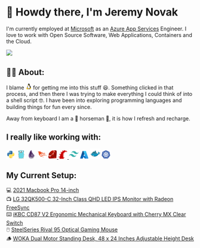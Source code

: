 # 👋 Howdy there, I'm Jeremy Novak


I'm currently employed at [Microsoft](https://azure.microsoft.com) as an [Azure App Services](https://azure.microsoft.com/en-us/services/app-service/) Engineer. I love to work with Open Source Software, Web Applications, Containers and the Cloud. 

<a href="https://linkedin.com/in/jgnovak" target="_blank" title="Linkedin"><img src="https://img.shields.io/badge/LinkedIn-0077B5?style=for-the-badge&logo=linkedin&logoColor=white" /></a>



## 👨‍🚀 About:

I blame <a href="https://en.wikipedia.org/wiki/Linux" target="_blank" title="Linux"><img src="https://github.com/devicons/devicon/blob/master/icons/linux/linux-original.svg" width="16px" height="16px" alt="Linux" /></a> for getting me into this stuff 😆. Something clicked in that process, and then there I was trying to make everything I could think of into a shell script 🤓. I have been into exploring programming languages and building things for fun every since.  

Away from keyboard I am a 🐴 horseman 🏇, it is how I refresh and recharge. 


## I really like working with:
<a href="https://python.org" target="_blank" title="Python"><img src="https://github.com/devicons/devicon/blob/master/icons/python/python-original.svg" width="24px" height="24px" /></a>
<a href="https://go.dev" target="_blank" title="Go"><img src="https://github.com/devicons/devicon/blob/master/icons/go/go-original.svg" width="24px" height="24px" /></a>
<a href="https://elixir-lang.org/" target="_blank" title="Elixir"><img src="https://github.com/devicons/devicon/blob/master/icons/elixir/elixir-original.svg" width="24px" height="24px" /></a>
<a href="https://phoenixframework.org/" target="_blank" title="Phoenix"><img src="https://github.com/devicons/devicon/blob/master/icons/phoenix/phoenix-original.svg" width="24px" height="24px" /></a>
<a href="" target="_blank" title="Ruby">
<img src="https://github.com/devicons/devicon/blob/master/icons/ruby/ruby-original.svg" width="24px" height="24px" />
</a>
<a href="" target="_blank" title="Ruby on Rails">
<img src="https://github.com/devicons/devicon/blob/master/icons/rails/rails-plain.svg" width="24px" height="24px" />
</a>
<a href="https://tailwindcss.com" target="_blank" title="Tailwind CSS"><img src="https://github.com/devicons/devicon/blob/master/icons/tailwindcss/tailwindcss-plain.svg" width="26px" height="26px"></a>
<a href="https://azure.microsoft.com" target="_blank" title="Azure" ><img src="https://github.com/devicons/devicon/blob/master/icons/azure/azure-original.svg" width="22px" height="22px" /></a>
<a href="https://docker.com" target="_blank" title="Docker"><img src="https://github.com/devicons/devicon/blob/master/icons/docker/docker-original.svg" width="28px" height="28px" /></a>
<a href="https://kubernetes.io" target="_blank" title="Kubernetes"><img src="https://github.com/devicons/devicon/blob/master/icons/kubernetes/kubernetes-plain.svg" width="24px" height="24px" /></a>

## My Current Setup:

💻 [2021 Macbook Pro 14-inch](https://www.apple.com/macbook-pro-14-and-16/specs/)  
📺 [LG 32QK500-C 32-Inch Class QHD LED IPS Monitor with Radeon FreeSync](https://www.amazon.com/gp/product/B07YGZRQ98/ref=ppx_yo_dt_b_asin_title_o03_s00?ie=UTF8&psc=1)  
⌨️ [iKBC CD87 V2 Ergonomic Mechanical Keyboard with Cherry MX Clear Switch](https://www.amazon.com/dp/B08B84VPN9?psc=1&ref=ppx_yo2ov_dt_b_product_details)  
🖱️ [SteelSeries Rival 95 Optical Gaming Mouse](https://www.amazon.com/gp/product/B075LY78QD/ref=ppx_yo_dt_b_asin_title_o00_s00?ie=UTF8&psc=1)  
🪵 [WOKA Dual Motor Standing Desk, 48 x 24 Inches Adjustable Height Desk](https://www.amazon.com/gp/product/B095H2PTYK/ref=ppx_yo_dt_b_asin_title_o07_s00?ie=UTF8&psc=1)  
